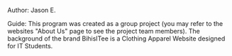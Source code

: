 Author: Jason E.

Guide: This program was created as a group project (you may refer to the websites "About Us" page to see the project team members). The background of the brand BihisITee is a Clothing Apparel Website designed for IT Students. 